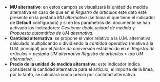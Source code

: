 - **MU alternativo**: en estos campos se visualizará la unidad de medida alternativa en caso de que en el *Registro de artículos* este dato esté presente en la pestaña *MU alternativo* (se toma el que tiene el indicador de **Default** configurado) y si en los parámetros del documento se han activado los indicadores: *Gestionar doble unidad de medida* y *Propuesta automática de UM alternativa*.  
- **Cantidad alternativa**: se propone el valor relativo a la U.M. alternativa, calculado multiplicando o dividiendo la *cantidad operativa* (relativa a la U.M. principal) por el *factor de conversión* establecido en el *Registro de artículos > pestaña UM alternativa Registro de artículos > tab UM alternativa*.  
- **Precio de la unidad de medida alternativa**: este indicador indica considerar la cantidad alternativa para el artículo; el importe de la línea, por lo tanto, se calculará como precio por cantidad alternativa.